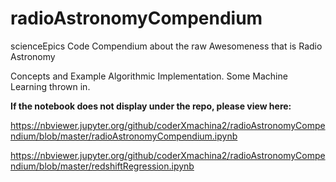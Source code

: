 # radioAstronomyCompendium
scienceEpics Code Compendium about the raw Awesomeness that is Radio Astronomy

Concepts and Example Algorithmic Implementation. Some Machine Learning thrown in.

**If the notebook does not display under the repo, please view here:**

https://nbviewer.jupyter.org/github/coderXmachina2/radioAstronomyCompendium/blob/master/radioAstronomyCompendium.ipynb

https://nbviewer.jupyter.org/github/coderXmachina2/radioAstronomyCompendium/blob/master/redshiftRegression.ipynb
